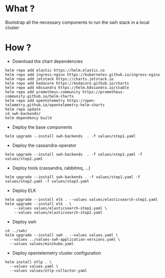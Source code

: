 # What ?
Bootstrap all the necessary components to run the swh stack in a local cluster

# How ?

- Download the chart dependencies
```
helm repo add elastic https://helm.elastic.co
helm repo add ingress-nginx https://kubernetes.github.io/ingress-nginx
helm repo add jetstack https://charts.jetstack.io
helm repo add kedacore https://kedacore.github.io/charts
helm repo add k8ssandra https://helm.k8ssandra.io/stable
helm repo add prometheus-community https://prometheus-community.github.io/helm-charts
helm repo add opentelemetry https://open-telemetry.github.io/opentelemetry-helm-charts
helm repo update
cd swh-backends/
helm dependency build
```

- Deploy the base components
```
helm upgrade --install swh-backends  . -f values/step1.yaml
```

- Deploy the cassandra-operator
```
helm upgrade --install swh-backends  . -f values/step1.yaml -f values/step2.yaml
```

- Deploy tools (cassandra, rabbitmq, ...)
```
helm upgrade --install swh-backends . -f values/step1.yaml -f values/step2.yaml -f values/step3.yaml
```

- Deploy ELK
```
helm upgrade --install elk . --values values/elasticsearch-step1.yaml
helm upgrade --install elk . \
    --values values/elasticsearch-step1.yaml \
    --values values/elasticsearch-step2.yaml
```

- Deploy swh
```
cd ../swh/
helm upgrade --install swh . --values values.yaml \
  --values ../values-swh-application-versions.yaml \
  --values values/minikube.yaml
```

- Deploy opentelemetry cluster configuration
```
helm install otlp . \
  --values values.yaml \
  --values values/otlp-collector.yaml
```
